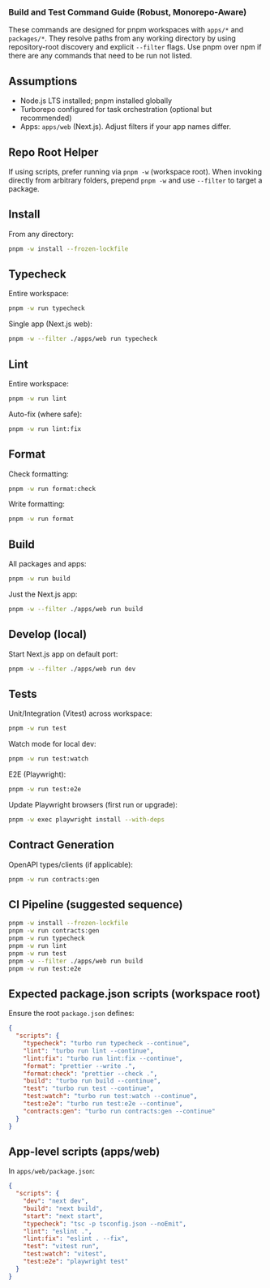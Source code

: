 ### Build and Test Command Guide (Robust, Monorepo-Aware)

These commands are designed for pnpm workspaces with `apps/*` and `packages/*`. They resolve paths from any working directory by using repository-root discovery and explicit `--filter` flags. Use pnpm over npm if there are any commands that need to be run not listed.

## Assumptions
- Node.js LTS installed; pnpm installed globally
- Turborepo configured for task orchestration (optional but recommended)
- Apps: `apps/web` (Next.js). Adjust filters if your app names differ.

## Repo Root Helper
If using scripts, prefer running via `pnpm -w` (workspace root). When invoking directly from arbitrary folders, prepend `pnpm -w` and use `--filter` to target a package.

## Install
From any directory:
```bash
pnpm -w install --frozen-lockfile
```

## Typecheck
Entire workspace:
```bash
pnpm -w run typecheck
```
Single app (Next.js web):
```bash
pnpm -w --filter ./apps/web run typecheck
```

## Lint
Entire workspace:
```bash
pnpm -w run lint
```
Auto-fix (where safe):
```bash
pnpm -w run lint:fix
```

## Format
Check formatting:
```bash
pnpm -w run format:check
```
Write formatting:
```bash
pnpm -w run format
```

## Build
All packages and apps:
```bash
pnpm -w run build
```
Just the Next.js app:
```bash
pnpm -w --filter ./apps/web run build
```

## Develop (local)
Start Next.js app on default port:
```bash
pnpm -w --filter ./apps/web run dev
```

## Tests
Unit/Integration (Vitest) across workspace:
```bash
pnpm -w run test
```
Watch mode for local dev:
```bash
pnpm -w run test:watch
```
E2E (Playwright):
```bash
pnpm -w run test:e2e
```
Update Playwright browsers (first run or upgrade):
```bash
pnpm -w exec playwright install --with-deps
```

## Contract Generation
OpenAPI types/clients (if applicable):
```bash
pnpm -w run contracts:gen
```

## CI Pipeline (suggested sequence)
```bash
pnpm -w install --frozen-lockfile
pnpm -w run contracts:gen
pnpm -w run typecheck
pnpm -w run lint
pnpm -w run test
pnpm -w --filter ./apps/web run build
pnpm -w run test:e2e
```

## Expected package.json scripts (workspace root)
Ensure the root `package.json` defines:
```json
{
  "scripts": {
    "typecheck": "turbo run typecheck --continue",
    "lint": "turbo run lint --continue",
    "lint:fix": "turbo run lint:fix --continue",
    "format": "prettier --write .",
    "format:check": "prettier --check .",
    "build": "turbo run build --continue",
    "test": "turbo run test --continue",
    "test:watch": "turbo run test:watch --continue",
    "test:e2e": "turbo run test:e2e --continue",
    "contracts:gen": "turbo run contracts:gen --continue"
  }
}
```

## App-level scripts (apps/web)
In `apps/web/package.json`:
```json
{
  "scripts": {
    "dev": "next dev",
    "build": "next build",
    "start": "next start",
    "typecheck": "tsc -p tsconfig.json --noEmit",
    "lint": "eslint .",
    "lint:fix": "eslint . --fix",
    "test": "vitest run",
    "test:watch": "vitest",
    "test:e2e": "playwright test"
  }
}
```


